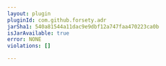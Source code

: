 ```yaml
---
layout: plugin
pluginId: com.github.forsety.adr
jarSha1: 540a81544a11dac9e9dbf12a747faa470223ca0b
isJarAvailable: true
error: NONE
violations: []

---
```

